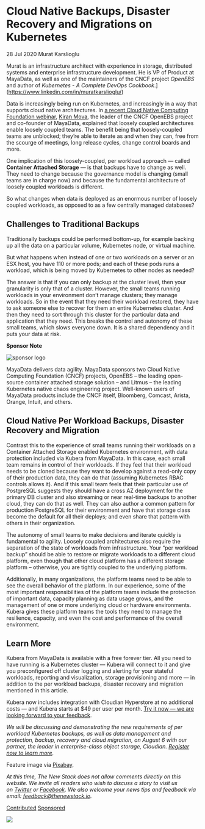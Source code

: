 # Cloud Native Backups, Disaster Recovery and Migrations on Kubernetes

28 Jul 2020 Murat Karslioglu

Murat is an infrastructure architect with experience in storage, distributed systems and enterprise infrastructure development. He is VP of Product at MayaData, as well as one of the maintainers of the CNCF project _OpenEBS_ and author of _Kubernetes - A Complete DevOps Cookbook_.](https://www.linkedin.com/in/muratkarslioglu/)

Data is increasingly being run on Kubernetes, and increasingly in a way that supports cloud native architectures. In [a recent Cloud Native Computing Foundation webinar](https://www.cncf.io/webinars/kubernetes-for-storage-an-overview/), [Kiran Mova](https://www.linkedin.com/in/kiranmova/), the leader of the CNCF OpenEBS project and co-founder of MayaData, explained that loosely coupled architectures enable loosely coupled teams. The benefit being that loosely-coupled teams are unblocked; they’re able to iterate as and when they can, free from the scourge of meetings, long release cycles, change control boards and more.

One implication of this loosely-coupled, per workload approach — called **Container Attached Storage** — is that backups have to change as well. They need to change because the governance model is changing (small teams are in charge now) and because the fundamental architecture of loosely coupled workloads is different.

So what changes when data is deployed as an enormous number of loosely coupled workloads, as opposed to as a few centrally managed databases?

## **Challenges to Traditional Backups**

Traditionally backups could be performed bottom-up, for example backing up all the data on a particular volume, Kubernetes node, or virtual machine.

But what happens when instead of one or two workloads on a server or an ESX host, you have 110 or more pods; and each of these pods runs a workload, which is being moved by Kubernetes to other nodes as needed?

The answer is that if you can only backup at the cluster level, then your granularity is only that of a cluster. However, the small teams running workloads in your environment don’t manage clusters; they manage workloads. So in the event that they need their workload restored, they have to ask someone else to recover for them an entire Kubernetes cluster. And then they need to sort through this cluster for the particular data and application that they need. This breaks the control and autonomy of these small teams, which slows everyone down. It is a shared dependency and it puts your data at risk.

**Sponsor Note**

![sponsor logo](https://cdn.thenewstack.io/media/2020/07/2769a255-mayadata@2x.png)

MayaData delivers data agility. MayaData sponsors two Cloud Native Computing Foundation (CNCF) projects, OpenEBS – the leading open-source container attached storage solution – and Litmus – the leading Kubernetes native chaos engineering project. Well-known users of MayaData products include the CNCF itself, Bloomberg, Comcast, Arista, Orange, Intuit, and others.

## **Cloud Native Per Workload Backups, Disaster Recovery and Migration**

Contrast this to the experience of small teams running their workloads on a Container Attached Storage enabled Kubernetes environment, with data protection included via Kubera from MayaData. In this case, each small team remains in control of their workloads. If they feel that their workload needs to be cloned because they want to develop against a read-only copy of their production data, they can do that (assuming Kubernetes RBAC controls allows it). And if this small team feels that their particular use of PostgreSQL suggests they should have a cross AZ deployment for the primary DB cluster and also streaming or near real-time backups to another cloud, they can do that as well. They can also author a common pattern for production PostgreSQL for their environment and have that storage class become the default for all their deploys; and even share that pattern with others in their organization.

The autonomy of small teams to make decisions and iterate quickly is fundamental to agility. Loosely coupled architectures also require the separation of the state of workloads from infrastructure. Your “per workload backup” should be able to restore or migrate workloads to a different cloud platform, even though that other cloud platform has a different storage platform – otherwise, you are tightly coupled to the underlying platform.

Additionally, in many organizations, the platform teams need to be able to see the overall behavior of the platform. In our experience, some of the most important responsibilities of the platform teams include the protection of important data, capacity planning as data usage grows, and the management of one or more underlying cloud or hardware environments. Kubera gives these platform teams the tools they need to manage the resilience, capacity, and even the cost and performance of the overall environment.

## **Learn More**

Kubera from MayaData is available with a free forever tier. All you need to have running is a Kubernetes cluster — Kubera will connect to it and give you preconfigured off cluster logging and alerting for your stateful workloads, reporting and visualization, storage provisioning and more — in addition to the per workload backups, disaster recovery and migration mentioned in this article.

Kubera now includes integration with Cloudian Hyperstore at no additional costs — and Kubera starts at $49 per user per month. [Try it now — we are looking forward to your feedback](https://account.mayadata.io/signup).

_We will be discussing and demonstrating the new requirements of per workload Kubernetes backups, as well as data management and protection, backup, recovery and cloud migration, on August 6 with our partner, the leader in enterprise-class object storage, Cloudian._ _[Register now to learn more](https://go.mayadata.io/data-protection-for-kubernetes-webinar)._

Feature image via [Pixabay](https://pixabay.com/photos/squirrel-feeding-nuts-nager-garden-4382005/).

_At this time, The New Stack does not allow comments directly on this website. We invite all readers who wish to discuss a story to visit us on [Twitter](https://twitter.com/thenewstack) or [Facebook](https://www.facebook.com/thenewstack/). We also welcome your news tips and feedback via email: [feedback@thenewstack.io](mailto:feedback@thenewstack.io)._

[Contributed](https://thenewstack.io/tag/contributed/) [Sponsored](https://thenewstack.io/tag/sponsored/)

![](https://cdn.thenewstack.io/static/img/The-New-Stack-Updates-Logo.svg)
